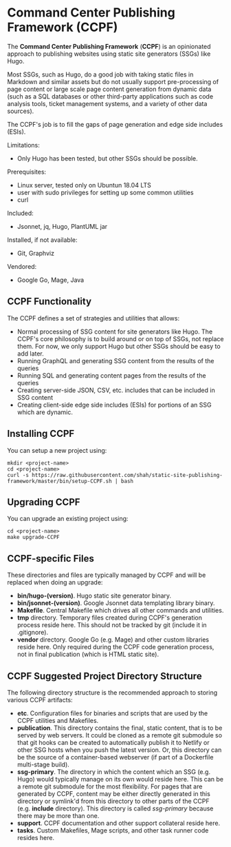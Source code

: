 # Command Center Publishing Framework (CCPF)

The **Command Center Publishing Framework** (**CCPF**) is an opinionated  approach to
publishing websites using static site generators (SSGs) like Hugo.

Most SSGs, such as Hugo, do a good job with taking static files in Markdown and
similar assets but do not usually support pre-processing of page content or 
large scale page content generation from dynamic data (such as a SQL
databases or other third-party applications such as code analysis tools, ticket
management systems, and a variety of other data sources).

The CCPF's job is to fill the gaps of page generation and edge side includes
(ESIs).

Limitations:

* Only Hugo has been tested, but other SSGs should be possible.

Prerequisites:

* Linux server, tested only on Ubuntun 18.04 LTS
* user with sudo privileges for setting up some common utilities
* curl

Included:

* Jsonnet, jq, Hugo, PlantUML jar

Installed, if not available:

* Git, Graphviz

Vendored:

* Google Go, Mage, Java

## CCPF Functionality

The CCPF defines a set of strategies and utilities that allows:

* Normal processing of SSG content for site generators like Hugo. The CCPF's
  core philosophy is to build around or on top of SSGs, not replace them. For
  now, we only support Hugo but other SSGs should be easy to add later.
* Running GraphQL and generating SSG content from the results of the queries
* Running SQL and generating content pages from the results of the queries
* Creating server-side JSON, CSV, etc. includes that can be included in SSG 
  content
* Creating client-side edge side includes (ESIs) for portions of an SSG which
  are dynamic.

## Installing CCPF

You can setup a new project using:

    mkdir <project-name>
    cd <project-name>
    curl -s https://raw.githubusercontent.com/shah/static-site-publishing-framework/master/bin/setup-CCPF.sh | bash

## Upgrading CCPF

You can upgrade an existing project using:

    cd <project-name>
    make upgrade-CCPF

## CCPF-specific Files

These directories and files are typically managed by CCPF and will be replaced
when doing an upgrade:

* **bin/hugo-(version)**. Hugo static site generator binary.
* **bin/jsonnet-(version)**. Google Jsonnet data templating library binary.
* **Makefile**. Central Makefile which drives all other commands and utilities.
* **tmp** directory. Temporary files created during CCPF's generation process 
  reside here. This should not be tracked by git (include it in .gitignore).
* **vendor** directory. Google Go (e.g. Mage) and other custom libraries reside
  here. Only required during the CCPF code generation process, not in final 
  publication (which is HTML static site).

## CCPF Suggested Project Directory Structure

The following directory structure is the recommended approach to storing
various CCPF artifacts:

* **etc**. Configuration files for binaries and scripts that are used by the
  CCPF utilities and Makefiles.
* **publication**. This directory contains the final, static content, that is 
  to be served by web servers. It could be cloned as a remote git submodule so 
  that git hooks can be created to automatically publish it to Netlify or other 
  SSG hosts when you push the latest version. Or, this directory can be the 
  source of a container-based webserver (if part of a Dockerfile multi-stage 
  build).
* **ssg-primary**. The directory in which the content which an SSG (e.g. Hugo) 
  would typically manage on its own would reside here. This can be a remote git
  submodule for the most flexibility. For pages that are generated by CCPF, 
  content may be either directly generated in this directory or symlink'd from 
  this directory to other parts of the CCPF (e.g. **include** directory). This
  directory is called _ssg-primary_ because there may be more than one.
* **support**. CCPF documentation and other support collateral reside here.
* **tasks**. Custom Makefiles, Mage scripts, and other task runner code resides
  here.

